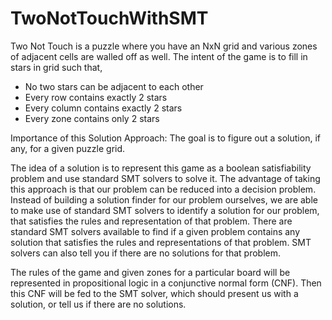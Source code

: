 # TwoNotTouchWithSMT
Two Not Touch is a puzzle where you have an NxN grid and various zones of adjacent cells are walled off as well. The intent of the game is to fill in stars in grid such that,

- No two stars can be adjacent to each other
- Every row contains exactly 2 stars
- Every column contains exactly 2 stars
- Every zone contains only 2 stars


Importance of this Solution Approach:
  The goal is to figure out a solution, if any, for a given puzzle grid.

  The idea of a solution is to represent this game as a boolean satisfiability problem and use standard SMT solvers to solve it. The advantage of taking this approach is that our problem can be reduced into a decision problem. Instead of building a solution finder for our problem ourselves, we are able to make use of standard SMT solvers to identify a solution for our problem, that satisfies the rules and representation of that problem. There are standard SMT solvers available to find if a given problem contains any solution that satisfies the rules and representations of that problem. SMT solvers can also tell you if there are no solutions for that problem. 

The rules of the game and given zones for a particular board will be represented in propositional logic in a conjunctive normal form (CNF). Then this CNF will be fed to the SMT solver, which should present us with a solution, or tell us if there are no solutions.
